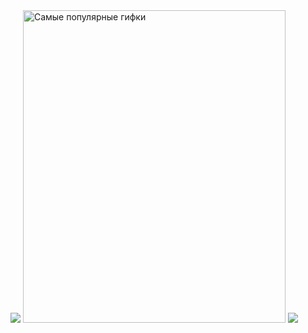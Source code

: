 <img src="https://giffiles.alphacoders.com/212/212812.gif">
<img src="https://i.yapx.ru/Mw7Zy.gif" jsaction="load:XAeZkd;" jsname="HiaYvf" class="n3VNCb" alt="Самые популярные гифки" data-noaft="1" style="width: 420px; height: 500px; margin: 0px;">
<img src="https://mir-s3-cdn-cf.behance.net/project_modules/fs/223e6792880429.5e569ff84ebef.gif"



  
  
  
  










